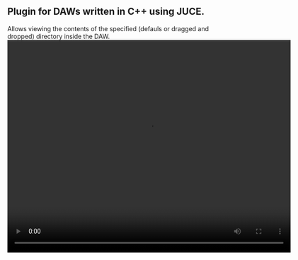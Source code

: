 <h2>Plugin for DAWs written in C++ using JUCE.</h2>

Allows viewing the contents of the specified (defauls or dragged and dropped) directory inside the DAW.
<video width="640" height="480" controls>
  <source src="ice_video_20170903-183239.mp4" type="video/mp4">
  <source src="movie.ogg" type="video/ogg">
  Your browser does not support the video tag.
</video>
